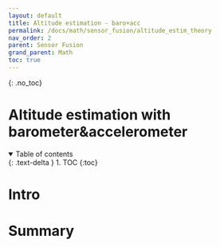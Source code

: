 ```yaml
---
layout: default
title: Altitude estimation - baro+acc
permalink: /docs/math/sensor_fusion/altitude_estim_theory
nav_order: 2
parent: Sensor Fusion
grand_parent: Math
toc: true
---
```


<!-- comment or image allows {: .no_toc} to work correctly  (don't ask me why) -->

{: .no_toc}

# Altitude estimation with barometer&accelerometer

<details open markdown="block">
  <summary>
    Table of contents
  </summary>
  {: .text-delta }
1. TOC
{:toc}
</details>

# Intro



# Summary
